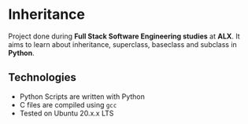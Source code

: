# Inheritance
Project done during **Full Stack Software Engineering studies** at **ALX**. It aims to learn about inheritance, superclass, baseclass and subclass in **Python**.

## Technologies
* Python Scripts are written with Python
* C files are compiled using `gcc`
* Tested on Ubuntu 20.x.x LTS


